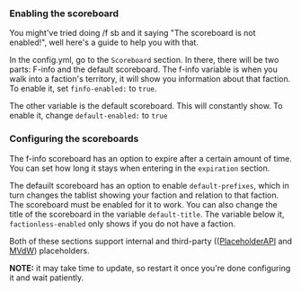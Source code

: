 ### Enabling the scoreboard
You might've tried doing /f sb and it saying "The scoreboard is not enabled!", well here's a guide to help you with that.

In the config.yml, go to the `Scoreboard` section. In there, there will be two parts: F-info and the default scoreboard. The f-info variable is when you walk into a faction's territory, it will show you information about that faction. To enable it, set `finfo-enabled:` to `true`.

The other variable is the default scoreboard. This will constantly show. To enable it, change `default-enabled:` to `true`

### Configuring the scoreboards
The f-info scoreboard has an option to expire after a certain amount of time. You can set how long it stays when entering in the `expiration` section.

The defauilt scoreboard has an option to enable `default-prefixes`, which in turn changes the tablist showing your faction and relation to that faction. The scoreboard must be enabled for it to work. You can also change the title of the scoreboard in the variable `default-title`. The variable below it, `factionless-enabled` only shows if you do not have a faction.

Both of these sections support internal and third-party (([PlaceholderAPI](https://www.spigotmc.org/resources/placeholderapi.6245/) and [MVdW](https://www.spigotmc.org/resources/mvdwplaceholderapi.11182/)) placeholders.

**NOTE:** it may take time to update, so restart it once you're done configuring it and wait patiently.